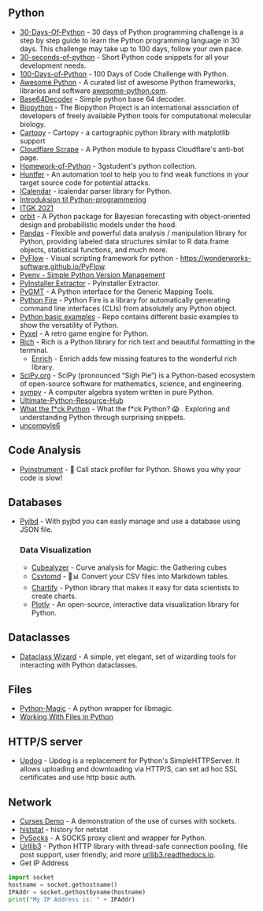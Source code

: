 ## Python

- [30-Days-Of-Python](https://github.com/Asabeneh/30-Days-Of-Python) - 30 days of Python programming challenge is a step by step guide to learn the Python programming language in 30 days. This challenge may take up to 100 days, follow your own pace.
- [30-seconds-of-python](https://github.com/30-seconds/30-seconds-of-python) - Short Python code snippets for all your development needs.
- [100-Days-of-Python](https://github.com/ashutoshkrris/100-Days-of-Python) - 100 Days of Code Challenge with Python.
- [Awesome Python](https://github.com/vinta/awesome-python) - A curated list of awesome Python frameworks, libraries and software [awesome-python.com](https://awesome-python.com/).
- [Base64Decoder](https://github.com/ghsecurity/Base64Decoder) - Simple python base 64 decoder.
- [Biopython](https://github.com/biopython/biopython) - The Biopython Project is an international association of developers of freely available Python tools for computational molecular biology.
- [Cartopy](https://github.com/SciTools/cartopy) - Cartopy - a cartographic python library with matplotlib support 
- [Cloudflare Scrape](https://github.com/Anorov/cloudflare-scrape) - A Python module to bypass Cloudflare's anti-bot page.
- [Homework-of-Python](https://github.com/3gstudent/Homework-of-Python) - 3gstudent's python collection.
- [Huntfer](https://github.com/RyouYoo/huntfer) - An automation tool to help you to find weak functions in your target source code for potential attacks.
- [ICalendar](https://github.com/collective/icalendar) - icalendar parser library for Python.
- [Introduksjon til Python-programmering](https://gitlab.stud.idi.ntnu.no/nilstesd/python-leksjoner)
- [ITGK 2021 ](https://gitlab.stud.iie.ntnu.no/alekka/itgk-2021-magnustvilde-forelesningskode)
- [orbit](https://github.com/uber/orbit) - A Python package for Bayesian forecasting with object-oriented design and probabilistic models under the hood.
- [Pandas](https://github.com/pandas-dev/pandas) - Flexible and powerful data analysis / manipulation library for Python, providing labeled data structures similar to R data.frame objects, statistical functions, and much more.
- [PyFlow](https://github.com/wonderworks-software/PyFlow) - Visual scripting framework for python - https://wonderworks-software.github.io/PyFlow.
- [Pyenv - Simple Python Version Management](https://github.com/pyenv/pyenv)
- [PyInstaller Extractor](https://github.com/extremecoders-re/pyinstxtractor) - PyInstaller Extractor.
- [PyGMT](https://github.com/GenericMappingTools/pygmt) - A Python interface for the Generic Mapping Tools.
- [Python Fire](https://github.com/google/python-fire) - Python Fire is a library for automatically generating command line interfaces (CLIs) from absolutely any Python object. 
- [Python basic examples](https://github.com/bmaya1/python-basic-examples) - Repo contains different basic examples to show the versatility of Python.
- [Pyxel](https://github.com/kitao/pyxel) - A retro game engine for Python.
- [Rich](https://github.com/willmcgugan/rich) - Rich is a Python library for rich text and beautiful formatting in the terminal.
  - [Enrich](https://github.com/pycontribs/enrich) - Enrich adds few missing features to the wonderful rich library.
- [SciPy.org](https://scipy.org/) - SciPy (pronounced “Sigh Pie”) is a Python-based ecosystem of open-source software for mathematics, science, and engineering. 
- [sympy](https://github.com/sympy/sympy) - A computer algebra system written in pure Python.
- [Ultimate-Python-Resource-Hub](https://github.com/ayushi7rawat/Ultimate-Python-Resource-Hub)
- [What the f*ck Python](https://github.com/satwikkansal/wtfpython) - What the f*ck Python? 😱 . Exploring and understanding Python through surprising snippets.
- [uncompyle6](https://pypi.org/project/uncompyle6/)

## Code Analysis
- [Pyinstrument](https://github.com/joerick/pyinstrument) - 🚴 Call stack profiler for Python. Shows you why your code is slow!


## Databases
- [Pyjbd](https://github.com/Datalux/pyjbd) - With pyjbd you can easly manage and use a database using JSON file.

  ### Data Visualization
  - [Cubealyzer](https://github.com/adamreiser/cubealyzer) - Curve analysis for Magic: the Gathering cubes 
  - [Csvtomd](https://github.com/mplewis/csvtomd) - 📝📊 Convert your CSV files into Markdown tables.
  - [Chartify](https://github.com/spotify/chartify) - Python library that makes it easy for data scientists to create charts.
  - [Plotly](https://pypi.org/project/plotly/) - An open-source, interactive data visualization library for Python.

## Dataclasses
- [Dataclass Wizard](https://github.com/rnag/dataclass-wizard) - A simple, yet elegant, set of wizarding tools for interacting with Python dataclasses. 

## Files
- [Python-Magic](https://github.com/ahupp/python-magic) - A python wrapper for libmagic.
- [Working With Files in Python](https://realpython.com/working-with-files-in-python/)

## HTTP/S server
- [Updog](https://github.com/sc0tfree/updog) - Updog is a replacement for Python's SimpleHTTPServer. It allows uploading and downloading via HTTP/S, can set ad hoc SSL certificates and use http basic auth.

## Network
- [Curses Demo](https://github.com/cmsteffen-code/curses_demo) - A demonstration of the use of curses with sockets.
- [histstat](https://github.com/vesche/histstat) - history for netstat 
- [PySocks](https://github.com/Anorov/PySocks) - A SOCKS proxy client and wrapper for Python.
- [Urllib3](https://github.com/urllib3/urllib3) - Python HTTP library with thread-safe connection pooling, file post support, user friendly, and more [urllib3.readthedocs.io](https://urllib3.readthedocs.io).
- Get IP Address
````python
import socket
hostname = socket.gethostname()
IPAddr = socket.gethostbyname(hostname)
print("My IP Address is: " + IPAddr)
````

